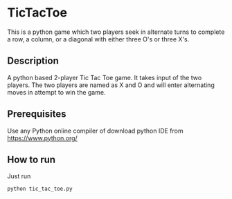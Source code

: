 # TicTacToe
This is a python game which two players seek in alternate turns to complete a row, a column, or a diagonal with either three O's or three X's.


## Description

A python based 2-player Tic Tac Toe game.
It takes input of the two players.
The two players are named as X and O
and will enter alternating moves in attempt to win the game.

## Prerequisites

Use any Python online compiler of download python IDE from https://www.python.org/

## How to run

Just run

```sh
python tic_tac_toe.py
```
